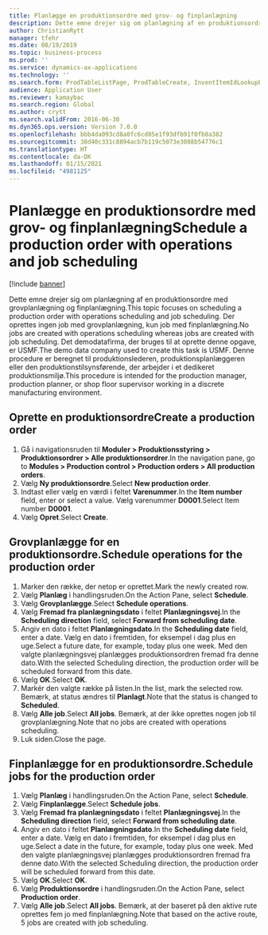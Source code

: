 ```yaml
---
title: Planlægge en produktionsordre med grov- og finplanlægning
description: Dette emne drejer sig om planlægning af en produktionsordre med grovplanlægning og finplanlægning.
author: ChristianRytt
manager: tfehr
ms.date: 08/19/2019
ms.topic: business-process
ms.prod: ''
ms.service: dynamics-ax-applications
ms.technology: ''
ms.search.form: ProdTableListPage, ProdTableCreate, InventItemIdLookupPurchase, ProdSchedule, ProdTable, ProdRouteJob
audience: Application User
ms.reviewer: kamaybac
ms.search.region: Global
ms.author: crytt
ms.search.validFrom: 2016-06-30
ms.dyn365.ops.version: Version 7.0.0
ms.openlocfilehash: bbb4da093cd8a0fc6cd85e1f93dfb91f0fb8a382
ms.sourcegitcommit: 38d40c331c8894acb7b119c5073e3088b54776c1
ms.translationtype: HT
ms.contentlocale: da-DK
ms.lasthandoff: 01/15/2021
ms.locfileid: "4981125"
---
```

# <a name="schedule-a-production-order-with-operations-and-job-scheduling"></a><span data-ttu-id="7543a-103">Planlægge en produktionsordre med grov- og finplanlægning</span><span class="sxs-lookup"><span data-stu-id="7543a-103">Schedule a production order with operations and job scheduling</span></span>

[!include [banner](../../includes/banner.md)]

<span data-ttu-id="7543a-104">Dette emne drejer sig om planlægning af en produktionsordre med grovplanlægning og finplanlægning.</span><span class="sxs-lookup"><span data-stu-id="7543a-104">This topic focuses on scheduling a production order with operations scheduling and job scheduling.</span></span> <span data-ttu-id="7543a-105">Der oprettes ingen job med grovplanlægning, kun job med finplanlægning.</span><span class="sxs-lookup"><span data-stu-id="7543a-105">No jobs are created with operations scheduling whereas jobs are created with job scheduling.</span></span> <span data-ttu-id="7543a-106">Det demodatafirma, der bruges til at oprette denne opgave, er USMF.</span><span class="sxs-lookup"><span data-stu-id="7543a-106">The demo data company used to create this task is USMF.</span></span> <span data-ttu-id="7543a-107">Denne procedure er beregnet til produktionslederen, produktionsplanlæggeren eller den produktionstilsynsførende, der arbejder i et dedikeret produktionsmiljø.</span><span class="sxs-lookup"><span data-stu-id="7543a-107">This procedure is intended for the production manager, production planner, or shop floor supervisor working in a discrete manufacturing environment.</span></span>


## <a name="create-a-production-order"></a><span data-ttu-id="7543a-108">Oprette en produktionsordre</span><span class="sxs-lookup"><span data-stu-id="7543a-108">Create a production order</span></span>
1. <span data-ttu-id="7543a-109">Gå i navigationsruden til **Moduler > Produktionsstyring > Produktionsordrer > Alle produktionsordrer**.</span><span class="sxs-lookup"><span data-stu-id="7543a-109">In the navigation pane, go to **Modules > Production control > Production orders > All production orders**.</span></span>
2. <span data-ttu-id="7543a-110">Vælg **Ny produktionsordre**.</span><span class="sxs-lookup"><span data-stu-id="7543a-110">Select **New production order**.</span></span>
3. <span data-ttu-id="7543a-111">Indtast eller vælg en værdi i feltet **Varenummer**.</span><span class="sxs-lookup"><span data-stu-id="7543a-111">In the **Item number** field, enter or select a value.</span></span> <span data-ttu-id="7543a-112">Vælg varenummer **D0001**.</span><span class="sxs-lookup"><span data-stu-id="7543a-112">Select Item number **D0001**.</span></span>  
4. <span data-ttu-id="7543a-113">Vælg **Opret**.</span><span class="sxs-lookup"><span data-stu-id="7543a-113">Select **Create**.</span></span>

## <a name="schedule-operations-for-the-production-order"></a><span data-ttu-id="7543a-114">Grovplanlægge for en produktionsordre.</span><span class="sxs-lookup"><span data-stu-id="7543a-114">Schedule operations for the production order</span></span>
1. <span data-ttu-id="7543a-115">Marker den række, der netop er oprettet.</span><span class="sxs-lookup"><span data-stu-id="7543a-115">Mark the newly created row.</span></span>      
2. <span data-ttu-id="7543a-116">Vælg **Planlæg** i handlingsruden.</span><span class="sxs-lookup"><span data-stu-id="7543a-116">On the Action Pane, select **Schedule**.</span></span>
3. <span data-ttu-id="7543a-117">Vælg **Grovplanlægge**.</span><span class="sxs-lookup"><span data-stu-id="7543a-117">Select **Schedule operations**.</span></span>
4. <span data-ttu-id="7543a-118">Vælg **Fremad fra planlægningsdato** i feltet **Planlægningsvej**.</span><span class="sxs-lookup"><span data-stu-id="7543a-118">In the **Scheduling direction** field, select **Forward from scheduling date**.</span></span>
5. <span data-ttu-id="7543a-119">Angiv en dato i feltet **Planlægningsdato**.</span><span class="sxs-lookup"><span data-stu-id="7543a-119">In the **Scheduling date** field, enter a date.</span></span> <span data-ttu-id="7543a-120">Vælg en dato i fremtiden, for eksempel i dag plus en uge.</span><span class="sxs-lookup"><span data-stu-id="7543a-120">Select a future date, for example, today plus one week.</span></span> <span data-ttu-id="7543a-121">Med den valgte planlægningsvej planlægges produktionsordren fremad fra denne dato.</span><span class="sxs-lookup"><span data-stu-id="7543a-121">With the selected Scheduling direction, the production order will be scheduled forward from this date.</span></span>  
6. <span data-ttu-id="7543a-122">Vælg **OK**.</span><span class="sxs-lookup"><span data-stu-id="7543a-122">Select **OK**.</span></span>
7. <span data-ttu-id="7543a-123">Markér den valgte række på listen.</span><span class="sxs-lookup"><span data-stu-id="7543a-123">In the list, mark the selected row.</span></span> <span data-ttu-id="7543a-124">Bemærk, at status ændres til **Planlagt**.</span><span class="sxs-lookup"><span data-stu-id="7543a-124">Note that the status is changed to **Scheduled**.</span></span> 
8. <span data-ttu-id="7543a-125">Vælg **Alle job**.</span><span class="sxs-lookup"><span data-stu-id="7543a-125">Select **All jobs**.</span></span> <span data-ttu-id="7543a-126">Bemærk, at der ikke oprettes nogen job til grovplanlægning.</span><span class="sxs-lookup"><span data-stu-id="7543a-126">Note that no jobs are created with operations scheduling.</span></span>  
9. <span data-ttu-id="7543a-127">Luk siden.</span><span class="sxs-lookup"><span data-stu-id="7543a-127">Close the page.</span></span>

## <a name="schedule-jobs-for-the-production-order"></a><span data-ttu-id="7543a-128">Finplanlægge for en produktionsordre.</span><span class="sxs-lookup"><span data-stu-id="7543a-128">Schedule jobs for the production order</span></span>
1. <span data-ttu-id="7543a-129">Vælg **Planlæg** i handlingsruden.</span><span class="sxs-lookup"><span data-stu-id="7543a-129">On the Action Pane, select **Schedule**.</span></span>
2. <span data-ttu-id="7543a-130">Vælg **Finplanlægge**.</span><span class="sxs-lookup"><span data-stu-id="7543a-130">Select **Schedule jobs**.</span></span>
3. <span data-ttu-id="7543a-131">Vælg **Fremad fra planlægningsdato** i feltet **Planlægningsvej**.</span><span class="sxs-lookup"><span data-stu-id="7543a-131">In the **Scheduling direction** field, select **Forward from scheduling date**.</span></span>
4. <span data-ttu-id="7543a-132">Angiv en dato i feltet **Planlægningsdato**.</span><span class="sxs-lookup"><span data-stu-id="7543a-132">In the **Scheduling date** field, enter a date.</span></span> <span data-ttu-id="7543a-133">Vælg en dato i fremtiden, for eksempel i dag plus en uge.</span><span class="sxs-lookup"><span data-stu-id="7543a-133">Select a date in the future, for example, today plus one week.</span></span> <span data-ttu-id="7543a-134">Med den valgte planlægningsvej planlægges produktionsordren fremad fra denne dato.</span><span class="sxs-lookup"><span data-stu-id="7543a-134">With the selected Scheduling direction, the production order will be scheduled forward from this date.</span></span>  
5. <span data-ttu-id="7543a-135">Vælg **OK**.</span><span class="sxs-lookup"><span data-stu-id="7543a-135">Select **OK**.</span></span>
6. <span data-ttu-id="7543a-136">Vælg **Produktionsordre** i handlingsruden.</span><span class="sxs-lookup"><span data-stu-id="7543a-136">On the Action Pane, select **Production order**.</span></span>
7. <span data-ttu-id="7543a-137">Vælg **Alle job**.</span><span class="sxs-lookup"><span data-stu-id="7543a-137">Select **All jobs**.</span></span> <span data-ttu-id="7543a-138">Bemærk, at der baseret på den aktive rute oprettes fem jo med finplanlægning.</span><span class="sxs-lookup"><span data-stu-id="7543a-138">Note that based on the active route, 5 jobs are created with job scheduling.</span></span>  

